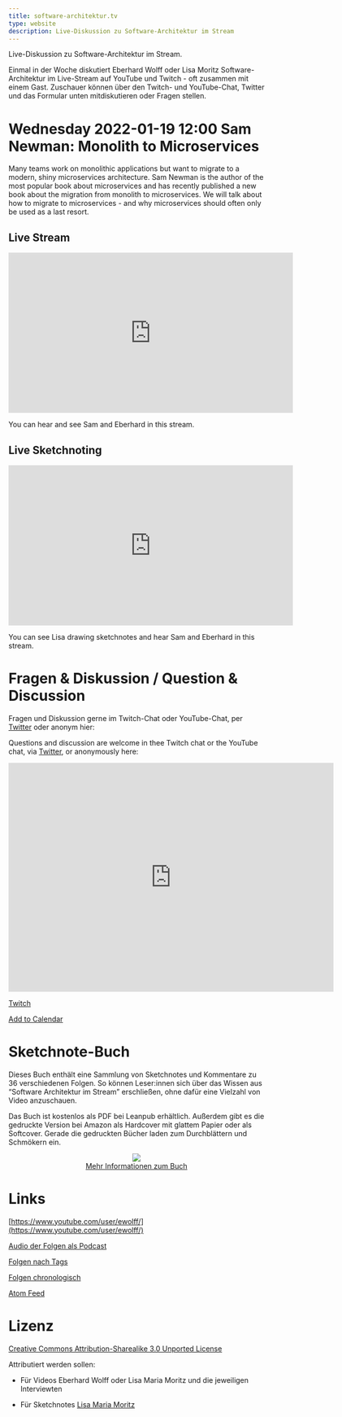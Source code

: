 ```yaml
---
title: software-architektur.tv
type: website
description: Live-Diskussion zu Software-Architektur im Stream
---
```


Live-Diskussion zu Software-Architektur im Stream. 

Einmal in der Woche diskutiert Eberhard Wolff oder Lisa Moritz
Software-Architektur im
Live-Stream auf YouTube und Twitch - oft zusammen mit einem
Gast. Zuschauer können über den Twitch- und YouTube-Chat, Twitter und
das Formular unten mitdiskutieren oder Fragen
stellen. 
 
# Wednesday 2022-01-19 12:00 Sam Newman: Monolith to Microservices

Many teams work on monolithic applications but want to migrate to a
modern, shiny microservices architecture. Sam Newman is the author of
the most popular book about microservices and has recently published a
new book about the migration from monolith to microservices. We will
talk about how to migrate to microservices - and why microservices
should often only be used as a last resort.

## Live Stream

<center>
<div aclass="embed-container"> <iframe width="560" height="315"
src="https://www.youtube-nocookie.com/embed/PZlVTrJDnhw"
frameborder="0" allow="accelerometer; autoplay; clipboard-write;
encrypted-media; gyroscope; picture-in-picture"
allowfullscreen></iframe> </div>
</center>

You can hear and see Sam and Eberhard in this stream. 

## Live Sketchnoting

<center>
<div aclass="embed-container"> <iframe width="560" height="315"
src="https://www.youtube-nocookie.com/embed/AIQASatvxGw"
frameborder="0" allow="accelerometer; autoplay; clipboard-write;
encrypted-media; gyroscope; picture-in-picture"
allowfullscreen></iframe> </div>
</center>

You can see Lisa drawing sketchnotes and hear Sam and Eberhard in this
stream.

# Fragen & Diskussion  / Question & Discussion

Fragen und Diskussion gerne im Twitch-Chat oder YouTube-Chat, per
[Twitter](https://twitter.com/ewolff) oder anonym
hier:

Questions and discussion are welcome in thee Twitch chat or the
YouTube chat, via [Twitter](https://twitter.com/ewolff), or
anonymously here:

<div class="embed-container">
<div class="ratio4x3">
<iframe
src="https://docs.google.com/forms/d/e/1FAIpQLSf0xIZkNG_wRJ0IiobVcO3Z-q3dQMcwYTww0wgiWCupZCKM4A/viewform?embedded=true"
width="640" height="450" frameborder="0" marginheight="0"
marginwidth="0">Loading…</iframe>
</div>
</div>

[Twitch](https://www.twitch.tv/ebrwolff)

[Add to Calendar](appointment.ics)



# Sketchnote-Buch

Dieses Buch enthält eine Sammlung von Sketchnotes und Kommentare zu 36
verschiedenen Folgen. So können Leser:innen sich über das Wissen aus
“Software Architektur im Stream” erschließen, ohne dafür eine Vielzahl
von Video anzuschauen.

Das Buch ist kostenlos als PDF bei Leanpub erhältlich. Außerdem gibt
es die gedruckte Version bei Amazon als Hardcover mit glattem Papier
oder als Softcover. Gerade die gedruckten Bücher laden zum
Durchblättern und Schmökern ein. 

<center>

<a href="sketchnote-buch"> <img
src="sketchnote-buch.jpg" /> <br /> Mehr Informationen zum Buch</a>

</center>

# Links

[https://www.youtube.com/user/ewolff/](https://www.youtube.com/user/ewolff/)

[Audio der Folgen als Podcast](podcast.html)

[Folgen nach Tags](tags.html)

[Folgen chronologisch](chronologisch.html)

[Atom Feed](feed.xml)

# Lizenz

[Creative Commons Attribution-Sharealike 3.0 Unported
License](http://creativecommons.org/licenses/by-sa/3.0/)

Attributiert werden sollen:

* Für Videos Eberhard Wolff oder Lisa Maria Moritz und die jeweiligen Interviewten

* Für Sketchnotes [Lisa Maria Moritz](https://twitter.com/Teapot4181)
